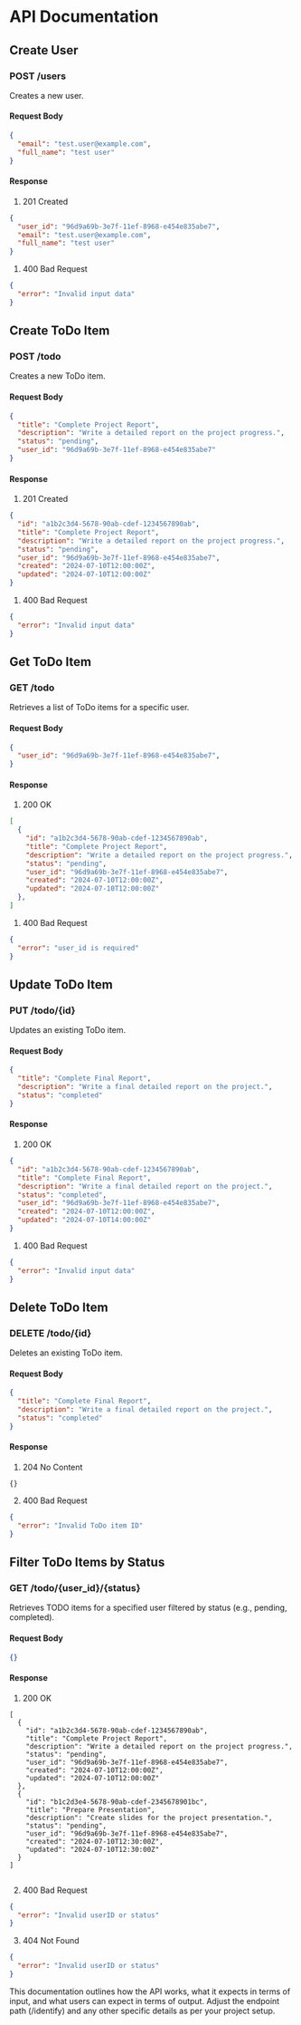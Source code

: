 # API Documentation

## Create User

### POST /users

Creates a new user.

#### Request Body

```json
{
  "email": "test.user@example.com",
  "full_name": "test user"
}
```

#### Response

1. 201 Created

```json
{
  "user_id": "96d9a69b-3e7f-11ef-8968-e454e835abe7",
  "email": "test.user@example.com",
  "full_name": "test user"
}

```

1. 400 Bad Request

```json
{
  "error": "Invalid input data"
}

```


## Create ToDo Item

### POST /todo

Creates a new ToDo item.

#### Request Body

```json
{
  "title": "Complete Project Report",
  "description": "Write a detailed report on the project progress.",
  "status": "pending",
  "user_id": "96d9a69b-3e7f-11ef-8968-e454e835abe7"
}

```

#### Response

1. 201 Created

```json
{
  "id": "a1b2c3d4-5678-90ab-cdef-1234567890ab",
  "title": "Complete Project Report",
  "description": "Write a detailed report on the project progress.",
  "status": "pending",
  "user_id": "96d9a69b-3e7f-11ef-8968-e454e835abe7",
  "created": "2024-07-10T12:00:00Z",
  "updated": "2024-07-10T12:00:00Z"
}

```

1. 400 Bad Request

```json
{
  "error": "Invalid input data"
}

```

## Get ToDo Item

### GET /todo

Retrieves a list of ToDo items for a specific user.

#### Request Body

```json
{
  "user_id": "96d9a69b-3e7f-11ef-8968-e454e835abe7",
}


```

#### Response

1. 200 OK

```json
[
  {
    "id": "a1b2c3d4-5678-90ab-cdef-1234567890ab",
    "title": "Complete Project Report",
    "description": "Write a detailed report on the project progress.",
    "status": "pending",
    "user_id": "96d9a69b-3e7f-11ef-8968-e454e835abe7",
    "created": "2024-07-10T12:00:00Z",
    "updated": "2024-07-10T12:00:00Z"
  },
]


```

1. 400 Bad Request

```json
{
  "error": "user_id is required"
}

```

## Update ToDo Item

### PUT /todo/{id}

Updates an existing ToDo item.

#### Request Body

```json
{
  "title": "Complete Final Report",
  "description": "Write a final detailed report on the project.",
  "status": "completed"
}


```

#### Response

1. 200 OK

```json
{
  "id": "a1b2c3d4-5678-90ab-cdef-1234567890ab",
  "title": "Complete Final Report",
  "description": "Write a final detailed report on the project.",
  "status": "completed",
  "user_id": "96d9a69b-3e7f-11ef-8968-e454e835abe7",
  "created": "2024-07-10T12:00:00Z",
  "updated": "2024-07-10T14:00:00Z"
}


```

1. 400 Bad Request

```json
{
  "error": "Invalid input data"
}

```

## Delete ToDo Item

### DELETE /todo/{id}

Deletes an existing ToDo item.

#### Request Body

```json
{
  "title": "Complete Final Report",
  "description": "Write a final detailed report on the project.",
  "status": "completed"
}


```

#### Response

1. 204 No Content

```
{}

```

2. 400 Bad Request

```json
{
  "error": "Invalid ToDo item ID"
}

```

## Filter ToDo Items by Status

### GET /todo/{user_id}/{status}

Retrieves TODO items for a specified user filtered by status (e.g., pending, completed).

#### Request Body

```json
{}

```

#### Response

1. 200 OK

```
[
  {
    "id": "a1b2c3d4-5678-90ab-cdef-1234567890ab",
    "title": "Complete Project Report",
    "description": "Write a detailed report on the project progress.",
    "status": "pending",
    "user_id": "96d9a69b-3e7f-11ef-8968-e454e835abe7",
    "created": "2024-07-10T12:00:00Z",
    "updated": "2024-07-10T12:00:00Z"
  },
  {
    "id": "b1c2d3e4-5678-90ab-cdef-2345678901bc",
    "title": "Prepare Presentation",
    "description": "Create slides for the project presentation.",
    "status": "pending",
    "user_id": "96d9a69b-3e7f-11ef-8968-e454e835abe7",
    "created": "2024-07-10T12:30:00Z",
    "updated": "2024-07-10T12:30:00Z"
  }
]


```

2. 400 Bad Request

```json
{
  "error": "Invalid userID or status"
}

```

3. 404 Not Found

```json
{
  "error": "Invalid userID or status"
}

```

This documentation outlines how the API works, what it expects in terms of input, and what users can expect in terms of output. Adjust the endpoint path (/identify) and any other specific details as per your project setup.
